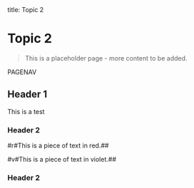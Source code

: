 <frontmatter>
  title: Topic 2
</frontmatter>

<br>

# Topic 2

> This is a placeholder page - more content to be added.


<page-nav-print>PAGENAV</page-nav-print>

## Header 1
This is a test

### Header 2
#r#This is a piece of text in red.##

#v#This is a piece of text in violet.##

### Header 2
